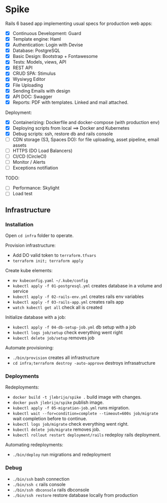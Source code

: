 # Spike

Rails 6 based app implementing usual specs for production web apps:

- [x] Continuous Development: Guard
- [x] Template engine: Haml
- [x] Authentication: Login with Devise
- [x] Database: PostgreSQL
- [x] Basic Design: Bootstrap + Fontawesome
- [x] Tests: Models, views, API
- [x] REST API
- [x] CRUD SPA: Stimulus
- [x] Wysiwyg Editor
- [x] File Uploading
- [x] Sending Emails with design
- [x] API DOC: Swagger
- [x] Reports: PDF with templates. Linked and mail attached.

Deployment:
- [x] Containerizing: Dockerfile and docker-compose (with production env)
- [x] Deploying scripts from local ==> Docker and Kubernetes
- [x] Debug scripts: ssh, restore db and rails console
- [ ] CDN storage (S3, Spaces DO): for file uploading, asset pipeline, email assets
- [ ] HTTPS (DO Load Balancers)
- [ ] CI/CD (CircleCI)
- [ ] Monitor / Alerts
- [ ] Exceptions notifiation

TODO:
- [ ] Performance: Skylight
- [ ] Load test

## Infrastructure

### Installation

Open `cd infra` folder to operate.

Provision infrastructure:
* Add DO valid token to `terraform.tfvars`
* `terraform init; terraform apply`

Create kube elements:
* `mv kubeconfig.yaml ~/.kube/config`
* `kubectl apply -f 01-postgresql.yml` creates database in a volume and service
* `kubectl apply -f 02-rails-env.yml` creates rails env variables
* `kubectl apply -f 03-rails-app.yml` creates rails app
* `watch kubectl get all` check all is created

Initialize database with a job:
* `kubectl apply -f 04-db-setup-job.yml` db setup with a job
* `kubectl logs job/setup` check everything went right
* `kubectl delete job/setup` removes job

Automate provisioning:
* `./bin/provision` creates all infrastructure
* `cd infra;terraform destroy -auto-approve` destroys infrasatructure

### Deployments

Redeployments:
* `docker build -t jlebrijo/spike .` build image with changes.
* `docker push jlebrijo/spike` publish image.
* `kubectl apply -f 05-migration-job.yml` runs migration.
* `kubectl wait --for=condition=complete --timeout=600s job/migrate` wait completion before to continue.
* `kubectl logs job/migrate` check everything went right.
* `kubectl delete job/migrate` removes job.
* `kubectl rollout restart deployment/rails` redeploy rails deployment.

Automating redeployments:
* `./bin/deploy` run migrations and redeployment

### Debug

* `./bin/ssh` bash connection
* `./bin/ssh c` rails console
* `./bin/ssh dbconsole` rails dbconsole
* `./bin/ssh restore` restore database locally from production
